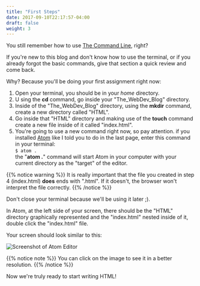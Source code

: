 ```yaml
---
title: "First Steps"
date: 2017-09-10T22:17:57-04:00
draft: false
weight: 3
---
```


You still remember how to use [The Command Line](/the_command_line), right?

If you're new to this blog and don't know how to use the terminal,
or if you already forgot the basic commands, give that section a quick
review and come back.

Why? Because you'll be doing your first assignment right now:

1. Open your terminal, you should be in your *home* directory.
2. U  sing the **cd** command, go inside your "The_WebDev_Blog" directory.
3. Inside of the "The_WebDev_Blog" directory, using the **mkdir** command,
create a new directory called "HTML".
4. Go inside that "HTML" directory and making use of the **touch** command
create a new file inside of it called "index.html".
5. You're going to use a new command right now, so pay attention. if you installed [Atom](https://atom.io) like I told you to do in the last page, enter this
command in your terminal: <br/> `$ atom .` <br/> the "**atom .**"
command will start Atom in your computer with your current directory as the
"target" of the editor.

{{% notice warning %}}
It is really important that the file you created in step 4
(index.html) **does** ends with ".html". If it doesn't, the browser
won't interpret the file correctly.
{{% /notice %}}

Don't close your terminal because we'll be using it later ;).

In Atom, at the left side of your screen, there should be the "HTML" directory
graphically represented and the "index.html" nested inside of it, double click
the "index.html" file.

Your screen should look similar to this:

![Screenshot of Atom Editor](html_editor.png)

{{% notice note %}}
You can click on the image to see it in a better resolution.
{{% /notice %}}

Now we're truly ready to start writing HTML!
